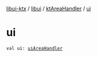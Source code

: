 [libui-ktx](../../index.md) / [libui](../index.md) / [ktAreaHandler](index.md) / [ui](./ui.md)

# ui

`val ui: `[`uiAreaHandler`](../ui-area-handler/index.md)